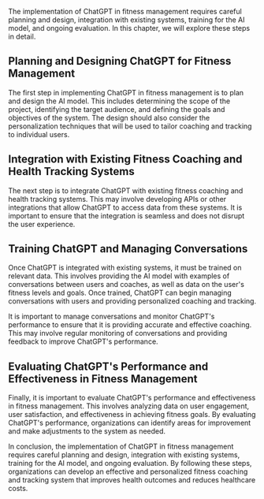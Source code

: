 

The implementation of ChatGPT in fitness management requires careful planning and design, integration with existing systems, training for the AI model, and ongoing evaluation. In this chapter, we will explore these steps in detail.

Planning and Designing ChatGPT for Fitness Management
-----------------------------------------------------

The first step in implementing ChatGPT in fitness management is to plan and design the AI model. This includes determining the scope of the project, identifying the target audience, and defining the goals and objectives of the system. The design should also consider the personalization techniques that will be used to tailor coaching and tracking to individual users.

Integration with Existing Fitness Coaching and Health Tracking Systems
----------------------------------------------------------------------

The next step is to integrate ChatGPT with existing fitness coaching and health tracking systems. This may involve developing APIs or other integrations that allow ChatGPT to access data from these systems. It is important to ensure that the integration is seamless and does not disrupt the user experience.

Training ChatGPT and Managing Conversations
-------------------------------------------

Once ChatGPT is integrated with existing systems, it must be trained on relevant data. This involves providing the AI model with examples of conversations between users and coaches, as well as data on the user's fitness levels and goals. Once trained, ChatGPT can begin managing conversations with users and providing personalized coaching and tracking.

It is important to manage conversations and monitor ChatGPT's performance to ensure that it is providing accurate and effective coaching. This may involve regular monitoring of conversations and providing feedback to improve ChatGPT's performance.

Evaluating ChatGPT's Performance and Effectiveness in Fitness Management
------------------------------------------------------------------------

Finally, it is important to evaluate ChatGPT's performance and effectiveness in fitness management. This involves analyzing data on user engagement, user satisfaction, and effectiveness in achieving fitness goals. By evaluating ChatGPT's performance, organizations can identify areas for improvement and make adjustments to the system as needed.

In conclusion, the implementation of ChatGPT in fitness management requires careful planning and design, integration with existing systems, training for the AI model, and ongoing evaluation. By following these steps, organizations can develop an effective and personalized fitness coaching and tracking system that improves health outcomes and reduces healthcare costs.
